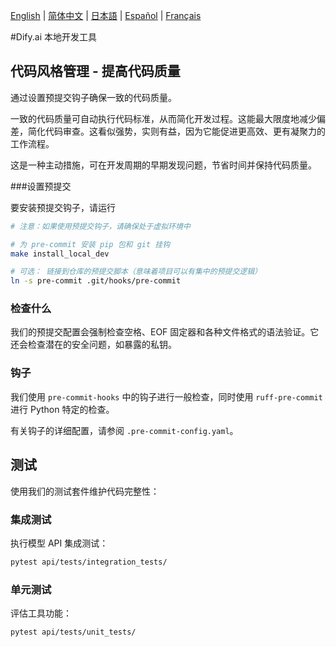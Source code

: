 [English](./README.md) | [简体中文](./README_CN.md) | [日本語](./README_JA.md) | [Español](./README_ES.md) | [Français](./README_FR.md)

#Dify.ai 本地开发工具

## 代码风格管理 - 提高代码质量

通过设置预提交钩子确保一致的代码质量。

一致的代码质量可自动执行代码标准，从而简化开发过程。这能最大限度地减少偏差，简化代码审查。这看似强势，实则有益，因为它能促进更高效、更有凝聚力的工作流程。

这是一种主动措施，可在开发周期的早期发现问题，节省时间并保持代码质量。

###设置预提交

要安装预提交钩子，请运行

```sh
# 注意：如果使用预提交钩子，请确保处于虚拟环境中

# 为 pre-commit 安装 pip 包和 git 挂钩
make install_local_dev

# 可选： 链接到仓库的预提交脚本（意味着项目可以有集中的预提交逻辑）
ln -s pre-commit .git/hooks/pre-commit
```

### 检查什么

我们的预提交配置会强制检查空格、EOF 固定器和各种文件格式的语法验证。它还会检查潜在的安全问题，如暴露的私钥。

### 钩子

我们使用 `pre-commit-hooks` 中的钩子进行一般检查，同时使用 `ruff-pre-commit` 进行 Python 特定的检查。

有关钩子的详细配置，请参阅 `.pre-commit-config.yaml`。

## 测试

使用我们的测试套件维护代码完整性：

### 集成测试

执行模型 API 集成测试：

```sh
pytest api/tests/integration_tests/
```

### 单元测试

评估工具功能：

```sh
pytest api/tests/unit_tests/
```
